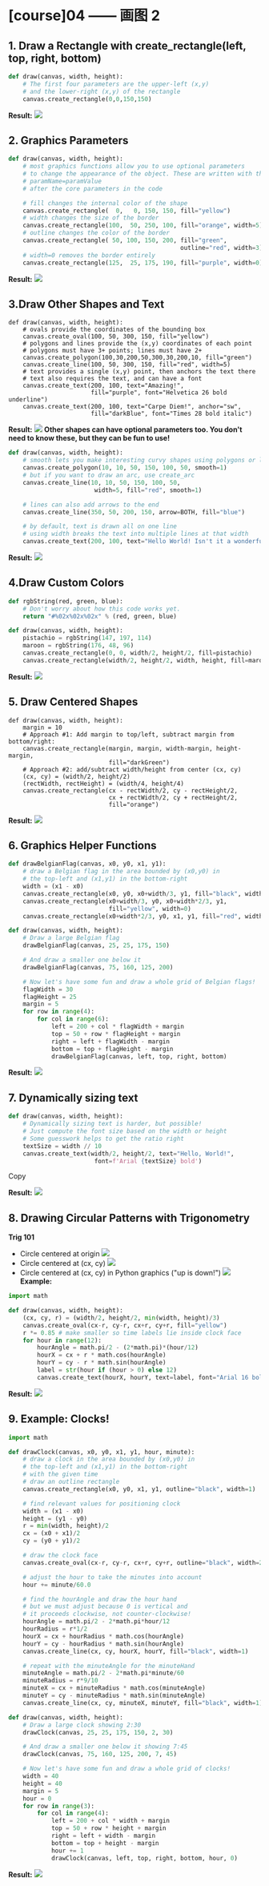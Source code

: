 # \[course\]04 —— 画图 2

## 1. **Draw a Rectangle with create\_rectangle\(left, top, right, bottom\)**

```python
def draw(canvas, width, height):
    # The first four parameters are the upper-left (x,y)
    # and the lower-right (x,y) of the rectangle
    canvas.create_rectangle(0,0,150,150)
```

**Result:** ![](http://ossp.pengjunjie.com/mweb/graphics-rect.png)

## 2. **Graphics Parameters**

```python
def draw(canvas, width, height):
    # most graphics functions allow you to use optional parameters
    # to change the appearance of the object. These are written with the code
    # paramName=paramValue
    # after the core parameters in the code

    # fill changes the internal color of the shape
    canvas.create_rectangle(  0,   0, 150, 150, fill="yellow")
    # width changes the size of the border
    canvas.create_rectangle(100,  50, 250, 100, fill="orange", width=5)
    # outline changes the color of the border
    canvas.create_rectangle( 50, 100, 150, 200, fill="green",
                                                outline="red", width=3)
    # width=0 removes the border entirely
    canvas.create_rectangle(125,  25, 175, 190, fill="purple", width=0)
```

**Result:** ![](http://ossp.pengjunjie.com/mweb/graphics-rects.png)

## 3.**Draw Other Shapes and Text**

```text
def draw(canvas, width, height):
    # ovals provide the coordinates of the bounding box
    canvas.create_oval(100, 50, 300, 150, fill="yellow")
    # polygons and lines provide the (x,y) coordinates of each point
    # polygons must have 3+ points; lines must have 2+
    canvas.create_polygon(100,30,200,50,300,30,200,10, fill="green")
    canvas.create_line(100, 50, 300, 150, fill="red", width=5)
    # text provides a single (x,y) point, then anchors the text there
    # text also requires the text, and can have a font
    canvas.create_text(200, 100, text="Amazing!",
                       fill="purple", font="Helvetica 26 bold underline")
    canvas.create_text(200, 100, text="Carpe Diem!", anchor="sw",
                       fill="darkBlue", font="Times 28 bold italic")
```

**Result:** ![](http://ossp.pengjunjie.com/mweb/graphics-otherShapesAndText.png) **Other shapes can have optional parameters too. You don't need to know these, but they can be fun to use!**

```python
def draw(canvas, width, height):
    # smooth lets you make interesting curvy shapes using polygons or lines
    canvas.create_polygon(10, 10, 50, 150, 100, 50, smooth=1)
    # but if you want to draw an arc, use create_arc
    canvas.create_line(10, 10, 50, 150, 100, 50,
                        width=5, fill="red", smooth=1)

    # lines can also add arrows to the end
    canvas.create_line(350, 50, 200, 150, arrow=BOTH, fill="blue")

    # by default, text is drawn all on one line
    # using width breaks the text into multiple lines at that width
    canvas.create_text(200, 100, text="Hello World! Isn't it a wonderful day?", width=50, anchor="e")
```

**Result:** ![](http://ossp.pengjunjie.com/mweb/graphics-otherParams.png)

## 4.**Draw Custom Colors**

```python
def rgbString(red, green, blue):
    # Don't worry about how this code works yet.
    return "#%02x%02x%02x" % (red, green, blue)

def draw(canvas, width, height):
    pistachio = rgbString(147, 197, 114)
    maroon = rgbString(176, 48, 96)
    canvas.create_rectangle(0, 0, width/2, height/2, fill=pistachio)
    canvas.create_rectangle(width/2, height/2, width, height, fill=maroon)
```

**Result:** ![](http://ossp.pengjunjie.com/mweb/graphics-customColors.png)

## 5. **Draw Centered Shapes**

```text
def draw(canvas, width, height):
    margin = 10
    # Approach #1: Add margin to top/left, subtract margin from bottom/right:
    canvas.create_rectangle(margin, margin, width-margin, height-margin,
                            fill="darkGreen")
    # Approach #2: add/subtract width/height from center (cx, cy)
    (cx, cy) = (width/2, height/2)
    (rectWidth, rectHeight) = (width/4, height/4)
    canvas.create_rectangle(cx - rectWidth/2, cy - rectHeight/2,
                            cx + rectWidth/2, cy + rectHeight/2,
                            fill="orange")
```

**Result:** ![](http://ossp.pengjunjie.com/mweb/graphics-centeredRects.png)

## 6. **Graphics Helper Functions**

```python
def drawBelgianFlag(canvas, x0, y0, x1, y1):
    # draw a Belgian flag in the area bounded by (x0,y0) in
    # the top-left and (x1,y1) in the bottom-right
    width = (x1 - x0)
    canvas.create_rectangle(x0, y0, x0+width/3, y1, fill="black", width=0)
    canvas.create_rectangle(x0+width/3, y0, x0+width*2/3, y1,
                            fill="yellow", width=0)
    canvas.create_rectangle(x0+width*2/3, y0, x1, y1, fill="red", width=0)

def draw(canvas, width, height):
    # Draw a large Belgian flag
    drawBelgianFlag(canvas, 25, 25, 175, 150)

    # And draw a smaller one below it
    drawBelgianFlag(canvas, 75, 160, 125, 200)

    # Now let's have some fun and draw a whole grid of Belgian flags!
    flagWidth = 30
    flagHeight = 25
    margin = 5
    for row in range(4):
        for col in range(6):
            left = 200 + col * flagWidth + margin
            top = 50 + row * flagHeight + margin
            right = left + flagWidth - margin
            bottom = top + flagHeight - margin
            drawBelgianFlag(canvas, left, top, right, bottom)
```

**Result:** ![](http://ossp.pengjunjie.com/mweb/graphics-helperFns.png)

## 7. **Dynamically sizing text**

```python
def draw(canvas, width, height):
    # Dynamically sizing text is harder, but possible!
    # Just compute the font size based on the width or height
    # Some guesswork helps to get the ratio right
    textSize = width // 10
    canvas.create_text(width/2, height/2, text="Hello, World!",
                        font=f'Arial {textSize} bold')
```

Copy

**Result:** ![](http://ossp.pengjunjie.com/mweb/graphics-textSize.png)

## 8. **Drawing Circular Patterns with Trigonometry**

**Trig 101**

* Circle centered at origin ![](http://ossp.pengjunjie.com/mweb/trig1.jpg)
* Circle centered at \(cx, cy\) ![](http://ossp.pengjunjie.com/mweb/trig2.jpg)
* Circle centered at \(cx, cy\) in Python graphics \("up is down!"\) ![](http://ossp.pengjunjie.com/mweb/trig3.jpg) **Example:**

```python
import math

def draw(canvas, width, height):
    (cx, cy, r) = (width/2, height/2, min(width, height)/3)
    canvas.create_oval(cx-r, cy-r, cx+r, cy+r, fill="yellow")
    r *= 0.85 # make smaller so time labels lie inside clock face
    for hour in range(12):
        hourAngle = math.pi/2 - (2*math.pi)*(hour/12)
        hourX = cx + r * math.cos(hourAngle)
        hourY = cy - r * math.sin(hourAngle)
        label = str(hour if (hour > 0) else 12)
        canvas.create_text(hourX, hourY, text=label, font="Arial 16 bold")
```

**Result:** ![](http://ossp.pengjunjie.com/mweb/graphics-circlesWithTrig.png)

## 9. **Example: Clocks!**

```python
import math

def drawClock(canvas, x0, y0, x1, y1, hour, minute):
    # draw a clock in the area bounded by (x0,y0) in
    # the top-left and (x1,y1) in the bottom-right
    # with the given time
    # draw an outline rectangle
    canvas.create_rectangle(x0, y0, x1, y1, outline="black", width=1)

    # find relevant values for positioning clock
    width = (x1 - x0)
    height = (y1 - y0)
    r = min(width, height)/2
    cx = (x0 + x1)/2
    cy = (y0 + y1)/2

    # draw the clock face
    canvas.create_oval(cx-r, cy-r, cx+r, cy+r, outline="black", width=2)

    # adjust the hour to take the minutes into account
    hour += minute/60.0

    # find the hourAngle and draw the hour hand
    # but we must adjust because 0 is vertical and
    # it proceeds clockwise, not counter-clockwise!
    hourAngle = math.pi/2 - 2*math.pi*hour/12
    hourRadius = r*1/2
    hourX = cx + hourRadius * math.cos(hourAngle)
    hourY = cy - hourRadius * math.sin(hourAngle)
    canvas.create_line(cx, cy, hourX, hourY, fill="black", width=1)

    # repeat with the minuteAngle for the minuteHand
    minuteAngle = math.pi/2 - 2*math.pi*minute/60
    minuteRadius = r*9/10
    minuteX = cx + minuteRadius * math.cos(minuteAngle)
    minuteY = cy - minuteRadius * math.sin(minuteAngle)
    canvas.create_line(cx, cy, minuteX, minuteY, fill="black", width=1)

def draw(canvas, width, height):
    # Draw a large clock showing 2:30
    drawClock(canvas, 25, 25, 175, 150, 2, 30)

    # And draw a smaller one below it showing 7:45
    drawClock(canvas, 75, 160, 125, 200, 7, 45)

    # Now let's have some fun and draw a whole grid of clocks!
    width = 40
    height = 40
    margin = 5
    hour = 0
    for row in range(3):
        for col in range(4):
            left = 200 + col * width + margin
            top = 50 + row * height + margin
            right = left + width - margin
            bottom = top + height - margin
            hour += 1
            drawClock(canvas, left, top, right, bottom, hour, 0)
```

**Result:** ![](http://ossp.pengjunjie.com/mweb/graphics-clocksExample.png)

